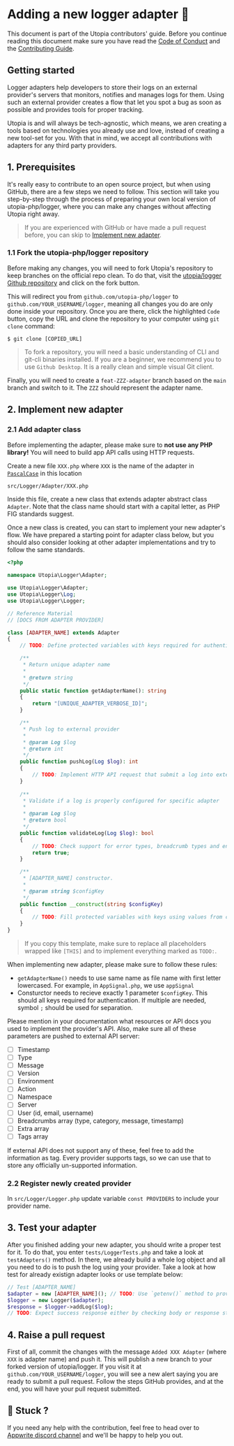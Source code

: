 # Adding a new logger adapter 💾

This document is part of the Utopia contributors' guide. Before you continue reading this document make sure you have read the [Code of Conduct](https://raw.githubusercontent.com/utopia-php/logger/main/CODE_OF_CONDUCT.md) and the [Contributing Guide](https://raw.githubusercontent.com/utopia-php/logger/main/CONTRIBUTING.md).

## Getting started

Logger adapters help developers to store their logs on an external provider's servers that monitors, notifies and manages logs for them. Using such an external provider creates a flow that let you spot a bug as soon as possible and provides tools for proper tracking.

Utopia is and will always be tech-agnostic, which means, we aren creating a tools based on technologies you already use and love, instead of creating a new tool-set for you. With that in mind, we accept all contributions with adapters for any third party providers.

## 1. Prerequisites

It's really easy to contribute to an open source project, but when using GitHub, there are a few steps we need to follow. This section will take you step-by-step through the process of preparing your own local version of utopia-php/logger, where you can make any changes without affecting Utopia right away.

> If you are experienced with GitHub or have made a pull request before, you can skip to [Implement new adapter](#2-implement-new-adapter).

###  1.1 Fork the utopia-php/logger repository

Before making any changes, you will need to fork Utopia's repository to keep branches on the official repo clean. To do that, visit the [utopia/logger Github repository](https://github.com/utopia-php/logger) and click on the fork button.

This will redirect you from `github.com/utopia-php/logger` to `github.com/YOUR_USERNAME/logger`, meaning all changes you do are only done inside your repository. Once you are there, click the highlighted `Code` button, copy the URL and clone the repository to your computer using `git clone` command:

```shell
$ git clone [COPIED_URL]
```

> To fork a repository, you will need a basic understanding of CLI and git-cli binaries installed. If you are a beginner, we recommend you to use `Github Desktop`. It is a really clean and simple visual Git client.

Finally, you will need to create a `feat-ZZZ-adapter` branch based on the `main` branch and switch to it. The `ZZZ` should represent the adapter name.

## 2. Implement new adapter

### 2.1 Add adapter class

Before implementing the adapter, please make sure to **not use any PHP library!** You will need to build app API calls using HTTP requests.

Create a new file `XXX.php` where `XXX` is the name of the adapter in [`PascalCase`](https://stackoverflow.com/a/41769355/7659504) in this location
```bash
src/Logger/Adapter/XXX.php
```

Inside this file, create a new class that extends adapter abstract class `Adapter`. Note that the class name should start with a capital letter, as PHP FIG standards suggest.

Once a new class is created, you can start to implement your new adapter's flow. We have prepared a starting point for adapter class below, but you should also consider looking at other adapter implementations and try to follow the same standards.

```php
<?php

namespace Utopia\Logger\Adapter;

use Utopia\Logger\Adapter;
use Utopia\Logger\Log;
use Utopia\Logger\Logger;

// Reference Material
// [DOCS FROM ADAPTER PROVIDER]

class [ADAPTER_NAME] extends Adapter
{
    // TODO: Define protected variables with keys required for authentication with external Adapter API

    /**
     * Return unique adapter name
     *
     * @return string
     */
    public static function getAdapterName(): string
    {
        return "[UNIQUE_ADAPTER_VERBOSE_ID]";
    }

    /**
     * Push log to external provider
     *
     * @param Log $log
     * @return int
     */
    public function pushLog(Log $log): int
    {
        // TODO: Implement HTTP API request that submit a log into external server. For building HTTP request, use `curl_exec()`, just like all other adapters
    }
    
    /**
     * Validate if a log is properly configured for specific adapter
     *
     * @param Log $log
     * @return bool
     */
    public function validateLog(Log $log): bool
    {
        // TODO: Check support for error types, breadcrumb types and environment types
        return true;
    }

    /**
     * [ADAPTER_NAME] constructor.
     *
     * @param string $configKey
     */
    public function __construct(string $configKey)
    {
        // TODO: Fill protected variables with keys using values from constructor parameters
    }
}
```

> If you copy this template, make sure to replace all placeholders wrapped like `[THIS]` and to implement everything marked as `TODO:`.

When implementing new adapter, please make sure to follow these rules:

- `getAdapterName()` needs to use same name as file name with first letter lowercased. For example, in `AppSignal.php`, we use `appSignal`
- Consturctor needs to recieve exactly 1 parameter `$configKey`. This should all keys required for authentication. If multiple are needed, symbol `;` should be used for separation.

Please mention in your documentation what resources or API docs you used to implement the provider's API. Also, make sure all of these parameters are pushed to external API server:

- [ ] Timestamp
- [ ] Type
- [ ] Message
- [ ] Version
- [ ] Environment
- [ ] Action
- [ ] Namespace
- [ ] Server
- [ ] User (id, email, username)
- [ ] Breadcrumbs array (type, category, message, timestamp)
- [ ] Extra array
- [ ] Tags array

If external API does not support any of these, feel free to add the information as tag. Every provider supports tags, so we can use that to store any officially un-supported information.

### 2.2 Register newly created provider

In `src/Logger/Logger.php` update variable `const PROVIDERS` to include your provider name.

## 3. Test your adapter

After you finished adding your new adapter, you should write a proper test for it. To do that, you enter `tests/LoggerTests.php` and take a look at `testAdapters()` method. In there, we already build a whole log object and all you need to do is to push the log using your provider. Take a look at how test for already existign adapter looks or use template below:

```php
// Test [ADAPTER_NAME]
$adapter = new [ADAPTER_NAME](); // TODO: Use `getenv()` method to provide private keys as env variables
$logger = new Logger($adapter);
$response = $logger->addLog($log);
// TODO: Expect success response either by checking body or response status code using `assertEquals()`
```

## 4. Raise a pull request

First of all, commit the changes with the message `Added XXX Adapter` (where `XXX` is adapter name) and push it. This will publish a new branch to your forked version of utopia/logger. If you visit it at `github.com/YOUR_USERNAME/logger`, you will see a new alert saying you are ready to submit a pull request. Follow the steps GitHub provides, and at the end, you will have your pull request submitted.

## 🤕 Stuck ?
If you need any help with the contribution, feel free to head over to [Appwrite discord channel](https://appwrite.io/discord) and we'll be happy to help you out.